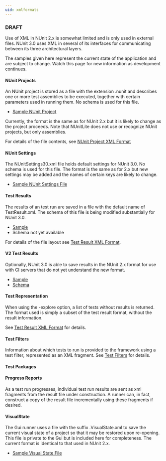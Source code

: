 ```yaml
---
uid: xmlformats
---
```


### DRAFT
Use of XML in NUnit 2.x is somewhat limited and is only used in external files. NUnit 3.0 uses XML in several of its interfaces for communicating between its three architectural layers.

The samples given here represent the current state of the application and are subject to change. Watch this page for new information as development continues.

#### NUnit Projects

An NUnit project is stored as a file with the extension .nunit and describes one or more test assemblies to be executed, together with certain parameters used in running them. No schema is used for this file.

  * [Sample NUnit Project](https://nunit.org/files/nunit_project_25.txt)

Currently, the format is the same as for NUnit 2.x but it is likely to change as the project proceeds. Note that NUnitLite does not use or recognize NUnit projects, but only assemblies.

For details of the file contents, see [NUnit Project XML Format](xref:nunitprojectxmlformat)

#### NUnit Settings

The NUnitSettings30.xml file holds default settings for NUnit 3.0. No schema is used for this file. The format is the same as for 2.x but new settings may be added and the names of certain keys are likely to change.

  * [Sample NUnit Settings File](https://nunit.org/files/sample_nunitsettings_file.txt)

#### Test Results

The results of an test run are saved in a file with the default name of TestResult.xml. The schema of this file is being modified substantially for NUnit 3.0.

  * [Sample](https://nunit.org/files/testresult_30.txt)
  * Schema not yet available

For details of the file layout see [Test Result XML Format](Test-Result-XML-Format.md).

#### V2 Test Results

Optionally, NUnit 3.0 is able to save results in the NUnit 2.x format for use with CI servers that do not yet understand the new format.

  * [Sample](https://nunit.org/files/testresult_25.txt)
  * [Schema](https://nunit.org/files/testresult_schema_25.txt)

#### Test Representation

When using the -explore option, a list of tests without results is returned. The format used is simply a subset of the test result format, without the result information.

See [Test Result XML Format](Test-Result-XML-Format.md) for details.

#### Test Filters

Information about which tests to run is provided to the framework using a test filter, represented as an XML fragment. See [Test Filters](Test-Filters.md) for details.

#### Test Packages

#### Progress Reports

As a test run progresses, individual test run results are sent as xml fragments from the result file under construction. A runner can, in fact, construct a copy of the result file incrementally using these fragments if desired.

#### VisualState

The Gui runner uses a file with the suffix .VisualState.xml to save the current visual state of a project so that it may be restored upon re-opening. This file is private to the Gui but is included here for completeness. The current format is identical to that used in NUnit 2.x.

  * [Sample Visual State File](https://nunit.org/files/sample_visual_state_25.txt)

